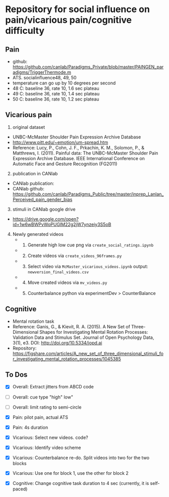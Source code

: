 # Repository for social influence on pain/vicarious pain/cognitive difficulty

## Pain
* github: https://github.com/canlab/Paradigms_Private/blob/master/PAINGEN_paradigms/TriggerThermode.m
* ATS. socialinfluence48, 49, 50
* temperature can go up by 10 degrees per second
* 48 C: baseline 36, rate 10, 1.6 sec plateau
* 49 C: baseline 36, rate 10, 1.4 sec plateau
* 50 C: baseline 36, rate 10, 1.2 sec plateau

## Vicarious pain
1. original dataset
* UNBC-McMaster Shoulder Pain Expression Archive Database
* http://www.pitt.edu/~emotion/um-spread.htm
* Reference: Lucy, P., Cohn, J. F., Prkachin, K. M., Solomon, P., & Matthrews, I. (2011). Painful data: The UNBC-McMaster Shoulder Pain Expression Archive Database. IEEE International Conference on Automatic Face and Gesture Recognition (FG2011)

2. publication in CANlab
* CANlab publication: 
* CANlab github: https://github.com/canlab/Paradigms_Public/tree/master/inprep_Lanlan_Perceived_pain_gender_bias

3. stimuli in CANlab google drive
* https://drive.google.com/open?id=1w6wBWPvWoPUGIM22g2jW7ynzeiy3S5oB

4. Newly generated videos
	* 1. Generate high low cue png via `create_social_ratings.ipynb`
	* 2. Create videos via `create_videos_96frames.py`
	* 3. Select video via `McMaster_vicarious_videos.ipynb` output: `newversion_final_videos.csv`
	* 4. Move created videos via `mv_videos.py`
	* 5. Counterbalance python via experimentDev > CounterBalance

## Cognitive 
* Mental rotation task
* Reference: Ganis, G., & Kievit, R. A. (2015). A New Set of Three-Dimensional Shapes for Investigating Mental Rotation Processes: Validation Data and Stimulus Set. Journal of Open Psychology Data, 3(1), e3. DOI: http://doi.org/10.5334/jopd.ai
* Repository: https://figshare.com/articles/A_new_set_of_three_dimensional_stimuli_for_investigating_mental_rotation_processes/1045385

## To Dos
- [x] Overall: Extract jitters from ABCD code
- [ ] Overall: cue type "high" low"
- [ ] Overall: limit rating to semi-circle
- [x] Pain: pilot pain, actual ATS
- [x] Pain: 4s duration
- [x] Vicarious: Select new videos. code?
- [x] Vicarious: Identify video scheme
- [x] Vicarious: Counterbalance re-do. Split videos into two for the two blocks
- [x] Vicarious: Use one for block 1, use the other for block 2
- [x] Cognitive: Change cognitive task duration to 4 sec (currently, it is self-paced)

